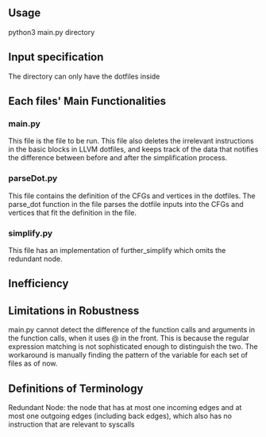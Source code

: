 ## Usage
python3 main.py directory 

## Input specification
The directory can only have the dotfiles inside

## Each files' Main Functionalities

### main.py
This file is the file to be run.
This file also deletes the irrelevant instructions in the basic blocks in LLVM dotfiles, and keeps track of the data that notifies the difference between before and after the simplification process.

### parseDot.py
This file contains the definition of the CFGs and vertices in the dotfiles. The parse\_dot function in the file parses the dotfile inputs into the CFGs and vertices that fit the definition in the file.

### simplify.py
This file has an implementation of further\_simplify which omits the redundant node.

## Inefficiency


## Limitations in Robustness
main.py cannot detect the difference of the function calls and arguments in the function calls, when it uses @ in the front. This is because the regular expression matching is not sophisticated enough to distinguish the two. The workaround is manually finding the pattern of the variable for each set of files as of now. 

## Definitions of Terminology
Redundant Node: the node that has at most one incoming edges and at most one outgoing edges (including back edges), which also has no instruction that are relevant to syscalls
